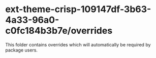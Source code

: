 # ext-theme-crisp-109147df-3b63-4a33-96a0-c0fc184b3b7e/overrides

This folder contains overrides which will automatically be required by package users.
